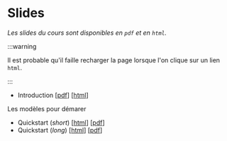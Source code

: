 # Slides

_Les slides du cours sont disponibles en `pdf` et en `html`._

:::warning

Il est probable qu'il faille recharger la page lorsque l'on clique sur un lien `html`. 

:::


- Introduction [[pdf](slides/clo1-intro.pdf)] [[html](slides/clo1-intro.html)]


Les modèles pour démarer
- Quickstart (_short_) [[html](slides/quickstart-short.html)] [[pdf](slides/quickstart-short.pdf)]
- Quickstart (_long_)  [[html](slides/quickstart-long.html)] [[pdf](slides/quickstart-long.pdf)]
